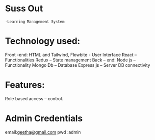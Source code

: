 # Suss Out
  	-Learning Management System
# Technology used:
Front -end:
HTML and Tailwind, Flowbite -  User Interface
React – Functionalities
Redux – State management
Back – end:
Node js – Functionality
Mongo Db – Database
Express js – Server DB connectivity
# Features:
Role based access – control.

# Admin Credentials
 email:geetha@gmail.com
 pwd :admin